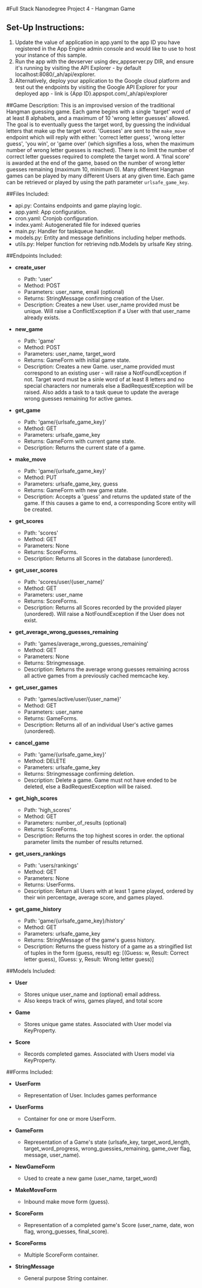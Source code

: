 #Full Stack Nanodegree Project 4 - Hangman Game

## Set-Up Instructions:
1.  Update the value of application in app.yaml to the app ID you have registered
 in the App Engine admin console and would like to use to host your instance of this sample.
2.  Run the app with the devserver using dev_appserver.py DIR, and ensure it's
 running by visiting the API Explorer - by default localhost:8080/_ah/api/explorer.
3.  Alternatively, deploy your application to the Google cloud platform and test out the endpoints
 by visiting the Google API Explorer for your deployed app - link is {App ID}.appspot.com/_ah/api/explorer
 

##Game Description:
This is an improvised version of the traditional Hangman guessing game. Each game begins 
with a single 'target' word of at least 8 alphabets, and a maximum of 10 'wrong letter guesses' 
allowed. The goal is to eventually guess the target word, by guessing the individual letters 
that make up the target word. 'Guesses' are sent to the `make_move` endpoint which will reply
with either: 'correct letter guess', 'wrong letter guess', 'you win', or 'game over' (which 
signifies a loss, when the maximum number of wrong letter guesses is reached). There is no limit 
the number of correct letter guesses required to complete the target word. A 'final score' is awarded 
at the end of the game, based on the number of wrong letter guesses remaining (maximum 10, minimum 0). 
Many different Hangman games can be played by many different Users at any given time. Each game 
can be retrieved or played by using the path parameter `urlsafe_game_key`.


##Files Included:
 - api.py: Contains endpoints and game playing logic.
 - app.yaml: App configuration.
 - cron.yaml: Cronjob configuration.
 - index.yaml: Autogenerated file for indexed queries
 - main.py: Handler for taskqueue handler.
 - models.py: Entity and message definitions including helper methods.
 - utils.py: Helper function for retrieving ndb.Models by urlsafe Key string.


##Endpoints Included:
 - **create_user**
    - Path: 'user'
    - Method: POST
    - Parameters: user_name, email (optional)
    - Returns: StringMessage confirming creation of the User.
    - Description: Creates a new User. user_name provided must be unique. Will 
    raise a ConflictException if a User with that user_name already exists.
    
 - **new_game**
    - Path: 'game'
    - Method: POST
    - Parameters: user_name, target_word
    - Returns: GameForm with initial game state.
    - Description: Creates a new Game. user_name provided must correspond to an
    existing user - will raise a NotFoundException if not. Target word must be a sinle word of at 
    least 8 letters and no special characters nor numerals else a BadRequestException will be raised. 
    Also adds a task to a task queue to update the average wrong guesses remaining for active games.
     
 - **get_game**
    - Path: 'game/{urlsafe_game_key}'
    - Method: GET
    - Parameters: urlsafe_game_key
    - Returns: GameForm with current game state.
    - Description: Returns the current state of a game.
    
 - **make_move**
    - Path: 'game/{urlsafe_game_key}'
    - Method: PUT
    - Parameters: urlsafe_game_key, guess
    - Returns: GameForm with new game state.
    - Description: Accepts a 'guess' and returns the updated state of the game.
    If this causes a game to end, a corresponding Score entity will be created.
    
 - **get_scores**
    - Path: 'scores'
    - Method: GET
    - Parameters: None
    - Returns: ScoreForms.
    - Description: Returns all Scores in the database (unordered).
    
 - **get_user_scores**
    - Path: 'scores/user/{user_name}'
    - Method: GET
    - Parameters: user_name
    - Returns: ScoreForms. 
    - Description: Returns all Scores recorded by the provided player (unordered).
    Will raise a NotFoundException if the User does not exist.
    
 - **get_average_wrong_guesses_remaining**
    - Path: 'games/average_wrong_guesses_remaining'
    - Method: GET
    - Parameters: None
    - Returns: Stringmessage. 
    - Description: Returns the average wrong guesses remaining across all active games from a 
    previously cached memcache key.

 - **get_user_games**
    - Path: 'games/active/user/{user_name}'
    - Method: GET
    - Parameters: user_name
    - Returns: GameForms.
    - Description: Returns all of an individual User's active games (unordered).

 - **cancel_game**
    - Path: 'game/{urlsafe_game_key}'
    - Method: DELETE
    - Parameters: urlsafe_game_key
    - Returns: Stringmessage confirming deletion.
    - Description: Delete a game. Game must not have ended to be deleted, else a 
    BadRequestException will be raised.

 - **get_high_scores**
    - Path: 'high_scores'
    - Method: GET
    - Parameters: number_of_results (optional)
    - Returns: ScoreForms.
    - Description: Returns the top highest scores in order. the optional parameter limits 
    the number of results returned.

 - **get_users_rankings**
    - Path: 'users/rankings'
    - Method: GET
    - Parameters: None
    - Returns: UserForms.
    - Description: Return all Users with at least 1 game played, ordered by their win percentage, 
    average score, and games played.

 - **get_game_history**
    - Path: 'game/{urlsafe_game_key}/history'
    - Method: GET
    - Parameters: urlsafe_game_key
    - Returns: StringMessage of the game's guess history.
    - Description: Returns the guess history of a game as a stringified list of tuples in the form (guess, result) 
    eg: [(Guess: w, Result: Correct letter guess), (Guess: y, Result: Wrong letter guess)]


##Models Included:
 - **User**
    - Stores unique user_name and (optional) email address.
    - Also keeps track of wins, games played, and total score
    
 - **Game**
    - Stores unique game states. Associated with User model via KeyProperty.
    
 - **Score**
    - Records completed games. Associated with Users model via KeyProperty.

   
##Forms Included:
 - **UserForm**
    - Representation of User. Includes games performance

 - **UserForms**
    - Container for one or more UserForm.

 - **GameForm**
    - Representation of a Game's state (urlsafe_key, target_word_length, target_word_progress, 
    wrong_guessies_remaining, game_over flag, message, user_name).

 - **NewGameForm**
    - Used to create a new game (user_name, target_word)

 - **MakeMoveForm**
    - Inbound make move form (guess).

 - **ScoreForm**
    - Representation of a completed game's Score (user_name, date, won flag,
    wrong_guesses, final_score).

 - **ScoreForms**
    - Multiple ScoreForm container.

 - **StringMessage**
    - General purpose String container.